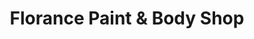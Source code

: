 ---
title: "Florance Paint & Body Shop"
url: /jacksboro/florance-paint-und-body-shop/
shop: Autowerkstatt
---